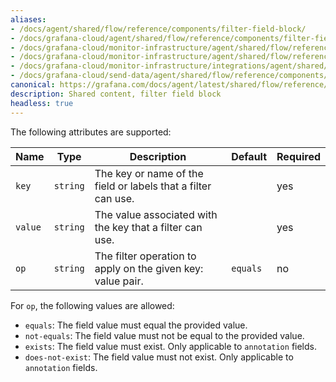 ```yaml
---
aliases:
- /docs/agent/shared/flow/reference/components/filter-field-block/
- /docs/grafana-cloud/agent/shared/flow/reference/components/filter-field-block/
- /docs/grafana-cloud/monitor-infrastructure/agent/shared/flow/reference/components/field-filter-block/
- /docs/grafana-cloud/monitor-infrastructure/agent/shared/flow/reference/components/filter-field-block/
- /docs/grafana-cloud/monitor-infrastructure/integrations/agent/shared/flow/reference/components/filter-field-block/
- /docs/grafana-cloud/send-data/agent/shared/flow/reference/components/field-filter-block/
canonical: https://grafana.com/docs/agent/latest/shared/flow/reference/components/filter-field-block/
description: Shared content, filter field block
headless: true
---
```


The following attributes are supported:

Name    | Type     | Description                                                   | Default  | Required
--------|----------|---------------------------------------------------------------|----------|---------
`key`   | `string` | The key or name of the field or labels that a filter can use. |          | yes
`value` | `string` | The value associated with the key that a filter can use.      |          | yes
`op`    | `string` | The filter operation to apply on the given key: value pair.   | `equals` | no

For `op`, the following values are allowed:
* `equals`: The field value must equal the provided value.
* `not-equals`: The field value must not be equal to the provided value.
* `exists`: The field value must exist. Only applicable to `annotation` fields.
* `does-not-exist`: The field value must not exist. Only applicable to `annotation` fields.
